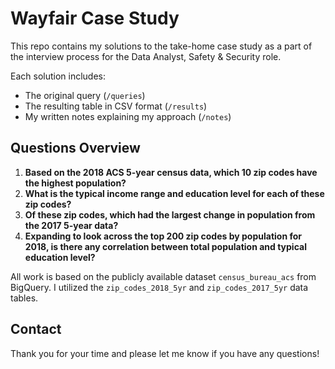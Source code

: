 # Wayfair Case Study
This repo contains my solutions to the take-home case study as a part of the interview process for the Data Analyst, Safety &amp; Security role.

Each solution includes:

- The original query (`/queries`)
- The resulting table in CSV format (`/results`)
- My written notes explaining my approach (`/notes`)

## Questions Overview

1. **Based on the 2018 ACS 5-year census data, which 10 zip codes have the highest population?**
2. **What is the typical income range and education level for each of these zip codes?**
3. **Of these zip codes, which had the largest change in population from the 2017 5-year data?**
4. **Expanding to look across the top 200 zip codes by population for 2018, is there any correlation between total population and typical education level?**

All work is based on the publicly available dataset `census_bureau_acs` from BigQuery. I utilized the `zip_codes_2018_5yr` and `zip_codes_2017_5yr` data tables.

## Contact

Thank you for your time and please let me know if you have any questions!
